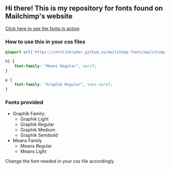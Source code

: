 ## Hi there! This is my repository for fonts found on Mailchimp's website 

[Click here to see the fonts in action](https://chrollokryber.github.io/mailchimp-fonts/)

### How to use this in your css files

```css
@import url('https://chrollokryber.github.io/mailchimp-fonts/mailchimp-fonts.css');

h1 {
    font-family: "Means Regular", serif;
}

p {
    font-family: "Graphik Regular", sans-serif;
}

```

### Fonts provided 
- Graphik Family:
    - Graphik Light
    - Graphik Regular
    - Graphik Medium
    - Graphik Semibold
- Means Family
    - Means Regular
    - Means Light

Change the font needed in your css file accordingly
